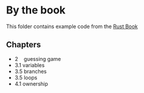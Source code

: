 By the book
===========

This folder contains example code from the [Rust Book](https://doc.rust-lang.org/book/)

Chapters
--------
* 2 &nbsp;&nbsp; guessing game
* 3.1 variables
* 3.5 branches
* 3.5 loops
* 4.1 ownership
